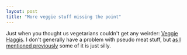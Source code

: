 ```yaml
---
layout: post
title: "More veggie stuff missing the point"
---
```




Just when you thought us vegetarians couldn't get any weirder: <a href="http://alcor.concordia.ca/~frigo/haggis.html">Veggie Haggis</a>. I don't generally have a problem with pseudo meat stuff, but <a href="/2002/12/01/holiday_fun.html">as I mentioned previously</a> some of it is just silly.


